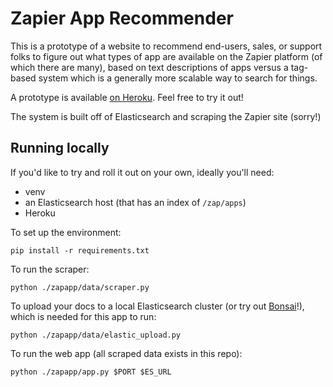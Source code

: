 # Zapier App Recommender

This is a prototype of a website to recommend end-users, sales, or support folks to figure out what types of app are available on the Zapier platform (of which there are many), based on text descriptions of apps versus a tag-based system which is a generally more scalable way to search for things.

A prototype is available [on Heroku](https://arcane-shelf-86847.herokuapp.com/
). Feel free to try it out!

The system is built off of Elasticsearch and scraping the Zapier site (sorry!)

## Running locally

If you'd like to try and roll it out on your own, ideally you'll need:

* venv
* an Elasticsearch host (that has an index of `/zap/apps`)
* Heroku

To set up the environment:
```
pip install -r requirements.txt
```

To run the scraper:
```
python ./zapapp/data/scraper.py
```

To upload your docs to a local Elasticsearch cluster (or try out [Bonsai](https://bonsai.io)!), which is needed for this app to run:
```
python ./zapapp/data/elastic_upload.py
```

To run the web app (all scraped data exists in this repo):
```
python ./zapapp/app.py $PORT $ES_URL
```

